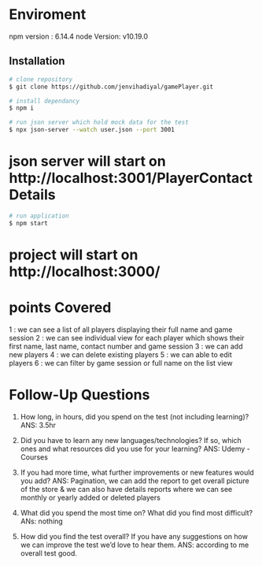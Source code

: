 # Enviroment

npm version : 6.14.4
node Version: v10.19.0

## Installation
```sh
# clone repository
$ git clone https://github.com/jenvihadiyal/gamePlayer.git
```

```sh
# install dependancy
$ npm i
```

```sh
# run json server which hold mock data for the test
$ npx json-server --watch user.json --port 3001
```

# json server will start on http://localhost:3001/PlayerContactDetails

```sh
# run application 
$ npm start
``` 

# project will start on http://localhost:3000/

# points Covered 

1 : we can see a list of all players displaying their full name and game session
2 : we can see individual view for each player which shows their first name, last name, contact
    number and game session
3 : we can add new players
4 : we can delete existing players
5 : we can able to edit players
6 : we can filter by game session or full name on the list view

# Follow-Up Questions

1) How long, in hours, did you spend on the test (not including learning)?
ANS:  3.5hr

2) Did you have to learn any new languages/technologies? If so, which ones and what
resources did you use for your learning?
ANS: Udemy - Courses 

3) If you had more time, what further improvements or new features would you add?
ANS:  Pagination, we can add the report to get overall picture of the store & we can also have details reports where we can see monthly or yearly added or deleted players

4) What did you spend the most time on? What did you find most difficult?
ANs: nothing

5) How did you find the test overall? If you have any suggestions on how we can improve the
test we’d love to hear them.
ANS: according to me overall test good.